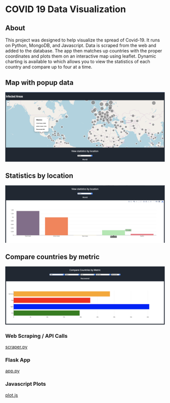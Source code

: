 # COVID 19 Data Visualization #

## About ##
This project was designed to help visualize the spread of Covid-19.
It runs on Python, MongoDB, and Javascript. Data is scraped from the web and added to the database. 
The app then matches up countries with the proper coordinates and plots them on an interactive map using leaflet. Dynamic charting 
is available to which allows you to view the statistics of each country and compare up to four at a time.

## Map with popup data ##
![](Img/map.png)
## Statistics by location ##
![](Img/stats.png)
## Compare countries by metric ##
![](Img/compare.png)

### Web Scraping / API Calls ###
[scraper.py](Scrape/scraper.py)

### Flask App ###
[app.py](Flask/app.py)

### Javascript Plots ###
[plot.js](Flask/static/js/plot.js)